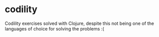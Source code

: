 # codility
Codility exercises solved with Clojure, despite this not being one of the languages of choice for solving the problems :(
